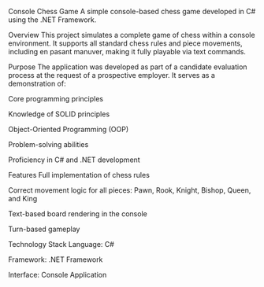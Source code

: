 Console Chess Game
A simple console-based chess game developed in C# using the .NET Framework.

Overview
This project simulates a complete game of chess within a console environment. It supports all standard chess rules and piece movements, including en pasant manuver, making it fully playable via text commands.

Purpose
The application was developed as part of a candidate evaluation process at the request of a prospective employer. It serves as a demonstration of:

Core programming principles

Knowledge of SOLID principles

Object-Oriented Programming (OOP)

Problem-solving abilities

Proficiency in C# and .NET development

Features
Full implementation of chess rules

Correct movement logic for all pieces: Pawn, Rook, Knight, Bishop, Queen, and King

Text-based board rendering in the console

Turn-based gameplay

Technology Stack
Language: C#

Framework: .NET Framework

Interface: Console Application
